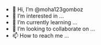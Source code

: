 - 👋 Hi, I’m @moha123gomboz
- 👀 I’m interested in ...
- 🌱 I’m currently learning ...
- 💞️ I’m looking to collaborate on ...
- 📫 How to reach me ...

<!---
moha123gomboz/moha123gomboz is a ✨ special ✨ repository because its `README.md` (this file) appears on your GitHub profile.
You can click the Preview link to take a look at your changes.
--->
